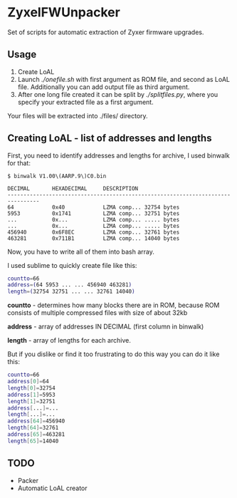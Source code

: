 # ZyxelFWUnpacker
Set of scripts for automatic extraction of Zyxer firmware upgrades.

Usage
-----
1. Create LoAL
2. Launch *./onefile.sh* with first argument as ROM file, and second as LoAL file. Additionally you can add output file as third argument.
3. After one long file created it can be split by *./splitfiles.py*, where you specify your extracted file as a first argument.

Your files will be extracted into ./files/ directory.

Creating LoAL - list of addresses and lengths
------------------------------------
First, you need to identify addresses and lengths for archive, I used binwalk for that:
```
$ binwalk V1.00\(AARP.9\)C0.bin

DECIMAL       HEXADECIMAL     DESCRIPTION
--------------------------------------------------------------------------------
64            0x40            LZMA comp... 32754 bytes
5953          0x1741          LZMA comp... 32751 bytes
...			  0x...			  LZMA comp... ..... bytes
...			  0x...			  LZMA comp... ..... bytes
456940        0x6F8EC         LZMA comp... 32761 bytes
463281        0x711B1         LZMA comp... 14040 bytes

```

Now, you have to write all of them into bash array.

I used sublime to quickly create file like this:

```bash
countto=66
address=(64 5953 ... ... 456940 463281)
length=(32754 32751 ... ... 32761 14040)
```


**countto** - determines how many blocks there are in ROM, because ROM consists of multiple compressed files with size of about 32kb

**address** - array of addresses IN DECIMAL (first column in binwalk)

**length** - array of lengths for each archive.


But if you dislike or find it too frustrating to do this way you can do it like this:
```bash
countto=66
address[0]=64
length[0]=32754
address[1]=5953
length[1]=32751
address[...]=...
length[...]=...
address[64]=456940
length[64]=32761
address[65]=463281
length[65]=14040
```

TODO
----
* Packer
* Automatic LoAL creator